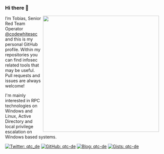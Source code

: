 ### Hi there 👋

<img align='right' src="https://github-readme-stats.vercel.app/api?username=qtc-de&show_icons=true&theme=dark" width="380">

I’m Tobias, Senior Red Team Operator [@codewhitesec](https://github.com/codewhitesec) and this is my personal GitHub profile. Within my repositories you can find infosec related tools that may be useful. Pull requests and issues are always welcome!

I'm mainly interested in RPC technologies on Windows and Linux, Active Directory and local privilege escalation on Windows based systems.

[![Twitter: qtc_de](https://img.shields.io/badge/twitter:-@qtc_de-blue)](https://twitter.com/qtc_de)
[![GitHub: qtc-de](https://img.shields.io/badge/Github:-@qtc--de-green)](https://github.com/qtc-de)
[![Blog: qtc-de](https://img.shields.io/badge/Blog:-blog.tneitzel.eu-yellow)](https://blog.tneitzel.eu/)
[![Gists: qtc-de](https://img.shields.io/badge/Gists:-qtc_de-red)](https://gist.github.com/qtc-de)
